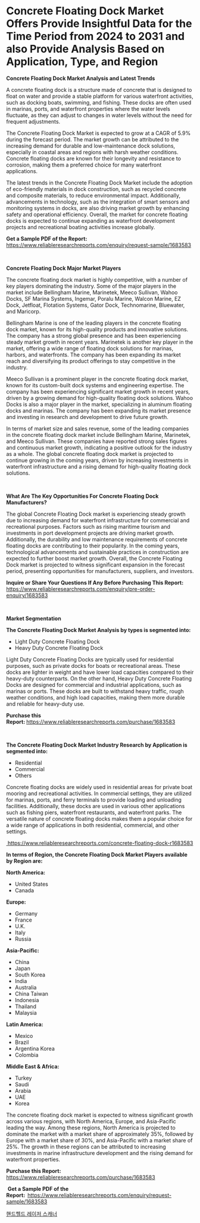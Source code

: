 <p><h1>Concrete Floating Dock Market Offers Provide Insightful Data for the Time Period from 2024 to 2031 and also Provide Analysis Based on Application, Type, and Region</h1></p><p><strong>Concrete Floating Dock Market Analysis and Latest Trends</strong></p>
<p><p>A concrete floating dock is a structure made of concrete that is designed to float on water and provide a stable platform for various waterfront activities, such as docking boats, swimming, and fishing. These docks are often used in marinas, ports, and waterfront properties where the water levels fluctuate, as they can adjust to changes in water levels without the need for frequent adjustments.</p><p>The Concrete Floating Dock Market is expected to grow at a CAGR of 5.9% during the forecast period. The market growth can be attributed to the increasing demand for durable and low-maintenance dock solutions, especially in coastal areas and regions with harsh weather conditions. Concrete floating docks are known for their longevity and resistance to corrosion, making them a preferred choice for many waterfront applications.</p><p>The latest trends in the Concrete Floating Dock Market include the adoption of eco-friendly materials in dock construction, such as recycled concrete and composite materials, to reduce environmental impact. Additionally, advancements in technology, such as the integration of smart sensors and monitoring systems in docks, are also driving market growth by enhancing safety and operational efficiency. Overall, the market for concrete floating docks is expected to continue expanding as waterfront development projects and recreational boating activities increase globally.</p></p>
<p><strong>Get a Sample PDF of the Report:&nbsp;</strong> <a href="https://www.reliableresearchreports.com/enquiry/request-sample/1683583">https://www.reliableresearchreports.com/enquiry/request-sample/1683583</a></p>
<p>&nbsp;</p>
<p><strong>Concrete Floating Dock Major Market Players</strong></p>
<p><p>The concrete floating dock market is highly competitive, with a number of key players dominating the industry. Some of the major players in the market include Bellingham Marine, Marinetek, Meeco Sullivan, Wahoo Docks, SF Marina Systems, Ingemar, Poralu Marine, Walcon Marine, EZ Dock, Jetfloat, Flotation Systems, Gator Dock, Technomarine, Bluewater, and Maricorp.</p><p>Bellingham Marine is one of the leading players in the concrete floating dock market, known for its high-quality products and innovative solutions. The company has a strong global presence and has been experiencing steady market growth in recent years. Marinetek is another key player in the market, offering a wide range of floating dock solutions for marinas, harbors, and waterfronts. The company has been expanding its market reach and diversifying its product offerings to stay competitive in the industry.</p><p>Meeco Sullivan is a prominent player in the concrete floating dock market, known for its custom-built dock systems and engineering expertise. The company has been experiencing significant market growth in recent years, driven by a growing demand for high-quality floating dock solutions. Wahoo Docks is also a major player in the market, specializing in aluminum floating docks and marinas. The company has been expanding its market presence and investing in research and development to drive future growth.</p><p>In terms of market size and sales revenue, some of the leading companies in the concrete floating dock market include Bellingham Marine, Marinetek, and Meeco Sullivan. These companies have reported strong sales figures and continuous market growth, indicating a positive outlook for the industry as a whole. The global concrete floating dock market is projected to continue growing in the coming years, driven by increasing investments in waterfront infrastructure and a rising demand for high-quality floating dock solutions.</p></p>
<p>&nbsp;</p>
<p><strong>What Are The Key Opportunities For Concrete Floating Dock Manufacturers?</strong></p>
<p><p>The global Concrete Floating Dock market is experiencing steady growth due to increasing demand for waterfront infrastructure for commercial and recreational purposes. Factors such as rising maritime tourism and investments in port development projects are driving market growth. Additionally, the durability and low maintenance requirements of concrete floating docks are contributing to their popularity. In the coming years, technological advancements and sustainable practices in construction are expected to further boost market growth. Overall, the Concrete Floating Dock market is projected to witness significant expansion in the forecast period, presenting opportunities for manufacturers, suppliers, and investors.</p></p>
<p><strong>Inquire or Share Your Questions If Any Before Purchasing This Report:</strong> <a href="https://www.reliableresearchreports.com/enquiry/pre-order-enquiry/1683583">https://www.reliableresearchreports.com/enquiry/pre-order-enquiry/1683583</a></p>
<p>&nbsp;</p>
<p><strong>Market Segmentation</strong></p>
<p><strong>The Concrete Floating Dock Market Analysis by types is segmented into:</strong></p>
<p><ul><li>Light Duty Concrete Floating Dock</li><li>Heavy Duty Concrete Floating Dock</li></ul></p>
<p><p>Light Duty Concrete Floating Docks are typically used for residential purposes, such as private docks for boats or recreational areas. These docks are lighter in weight and have lower load capacities compared to their heavy-duty counterparts. On the other hand, Heavy Duty Concrete Floating Docks are designed for commercial and industrial applications, such as marinas or ports. These docks are built to withstand heavy traffic, rough weather conditions, and high load capacities, making them more durable and reliable for heavy-duty use.</p></p>
<p><strong>Purchase this Report:&nbsp;</strong><a href="https://www.reliableresearchreports.com/purchase/1683583">https://www.reliableresearchreports.com/purchase/1683583</a></p>
<p>&nbsp;</p>
<p><strong>The Concrete Floating Dock Market Industry Research by Application is segmented into:</strong></p>
<p><ul><li>Residential</li><li>Commercial</li><li>Others</li></ul></p>
<p><p>Concrete floating docks are widely used in residential areas for private boat mooring and recreational activities. In commercial settings, they are utilized for marinas, ports, and ferry terminals to provide loading and unloading facilities. Additionally, these docks are used in various other applications such as fishing piers, waterfront restaurants, and waterfront parks. The versatile nature of concrete floating docks makes them a popular choice for a wide range of applications in both residential, commercial, and other settings.</p></p>
<p><a href="https://www.reliableresearchreports.com/concrete-floating-dock-r1683583">&nbsp;https://www.reliableresearchreports.com/concrete-floating-dock-r1683583</a></p>
<p><strong>In terms of Region, the Concrete Floating Dock Market Players available by Region are:</strong></p>
<p>
    <p> <strong> North America: </strong>
        <ul>
            <li>United States</li>
            <li>Canada</li>
        </ul>
        </p> 
    <p> <strong> Europe: </strong>
        <ul>
            <li>Germany</li>
            <li>France</li>
            <li>U.K.</li>
            <li>Italy</li>
            <li>Russia</li>
        </ul>
        </p> 
    <p> <strong> Asia-Pacific: </strong>
        <ul>
            <li>China</li>
            <li>Japan</li>
            <li>South Korea</li>
            <li>India</li>
            <li>Australia</li>
            <li>China Taiwan</li>
            <li>Indonesia</li>
            <li>Thailand</li>
            <li>Malaysia</li>
        </ul>
        </p> 
    <p> <strong> Latin America: </strong>
        <ul>
            <li>Mexico</li>
            <li>Brazil</li>
            <li>Argentina Korea</li>
            <li>Colombia</li>
        </ul>
        </p> 
    <p> <strong> Middle East & Africa: </strong>
        <ul>
            <li>Turkey</li>
            <li>Saudi</li>
            <li>Arabia</li>
            <li>UAE</li>
            <li>Korea</li>
        </ul>
    </p>
    </p>
<p><p>The concrete floating dock market is expected to witness significant growth across various regions, with North America, Europe, and Asia-Pacific leading the way. Among these regions, North America is projected to dominate the market with a market share of approximately 35%, followed by Europe with a market share of 30%, and Asia-Pacific with a market share of 25%. The growth in these regions can be attributed to increasing investments in marine infrastructure development and the rising demand for waterfront properties.</p></p>
<p><strong>Purchase this Report: </strong><a href="https://www.reliableresearchreports.com/purchase/1683583">https://www.reliableresearchreports.com/purchase/1683583</a></p>
<p>&nbsp;<strong>Get a Sample PDF of the Report:&nbsp;&nbsp;</strong><a href="https://www.reliableresearchreports.com/enquiry/request-sample/1683583">https://www.reliableresearchreports.com/enquiry/request-sample/1683583</a></p>
<p><strong></strong></p>
<p><p><a href="https://medium.com/@crumbles67678/%EC%86%90%EC%9E%A1%EC%9D%B4%ED%98%95-%EB%A0%88%EC%9D%B4%EC%A0%80-%EC%8A%A4%EC%BA%90%EB%84%88-%EC%8B%9C%EC%9E%A5-%EB%B6%84%EC%84%9D-%EA%B8%80%EB%A1%9C%EB%B2%8C-%EC%82%B0%EC%97%85-%EC%A0%84%EB%A7%9D-%EB%B0%8F-%EC%A0%84%EB%A7%9D-2024%EB%85%84%EB%B6%80%ED%84%B0-2031%EB%85%84%EA%B9%8C%EC%A7%80-8f21ae3600bc">핸드헬드 레이저 스캐너</a></p></p>